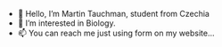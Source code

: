 - 👋 Hello, I’m Martin Tauchman, student from Czechia
- 👀 I’m interested in Biology.
- 📫 You can reach me just using form on my website…

